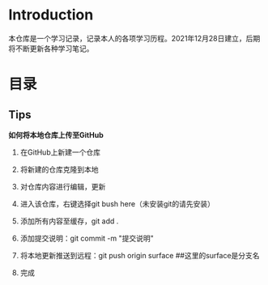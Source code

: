 # Introduction

本仓库是一个学习记录，记录本人的各项学习历程。2021年12月28日建立，后期将不断更新各种学习笔记。

# 目录



## Tips

**如何将本地仓库上传至GitHub**

1. 在GitHub上新建一个仓库

2. 将新建的仓库克隆到本地

3. 对仓库内容进行编辑，更新

4. 进入该仓库，右键选择git bush here（未安装git的请先安装）

5. 添加所有内容至缓存，git add .

6. 添加提交说明：git commit -m "提交说明"

7. 将本地更新推送到远程：git push origin surface   ##这里的surface是分支名

8. 完成

   